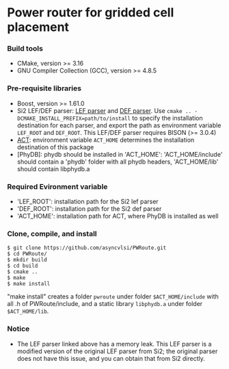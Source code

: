 # Power router for gridded cell placement

### Build tools
* CMake, version >= 3.16
* GNU Compiler Collection (GCC), version >= 4.8.5

### Pre-requisite libraries
* Boost, version >= 1.61.0
* Si2 LEF/DEF parser: [LEF parser](https://github.com/The-OpenROAD-Project/lef) and [DEF parser](https://github.com/The-OpenROAD-Project/def). Use `cmake .. -DCMAKE_INSTALL_PREFIX=path/to/install` to specify the installation destination for each parser, and export the path as environment variable `LEF_ROOT` and `DEF_ROOT`. This LEF/DEF parser requires BISON (>= 3.0.4)
* [ACT](https://github.com/asyncvlsi/act): environment variable `ACT_HOME` determines the installation destination of this package
* [PhyDB]: phydb should be installed in 'ACT_HOME': 'ACT_HOME/include' should contain a 'phydb' folder with all phydb headers, 'ACT_HOME/lib' should contain libphydb.a

### Required Evironment variable
* 'LEF_ROOT': installation path for the Si2 lef parser
* 'DEF_ROOT': installation path for the Si2 def parser
* 'ACT_HOME': installation path for ACT, where PhyDB is installed as well 

### Clone, compile, and install
    $ git clone https://github.com/asyncvlsi/PWRoute.git
    $ cd PWRoute/
    $ mkdir build
    $ cd build
    $ cmake ..
    $ make
    $ make install
 "make install" creates a folder `pwroute` under folder `$ACT_HOME/include` with all .h of PWRoute/include, and a static library `libphydb.a` under folder `$ACT_HOME/lib`.

### Notice
* The LEF parser linked above has a memory leak. This LEF parser is a modified version of the original LEF parser from Si2; the original parser does not have this issue, and you can obtain that from Si2 directly.
